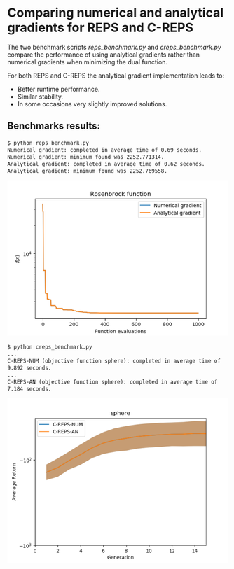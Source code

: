 # Comparing numerical and analytical gradients for REPS and C-REPS

The two benchmark scripts *reps_benchmark.py* and *creps_benchmark.py* compare the performance of using analytical gradients rather than numerical gradients when minimizing the dual function.

For both REPS and C-REPS the analytical gradient implementation leads to:
 * Better runtime performance.
 * Similar stability.
 * In some occasions very slightly improved solutions.


 ## Benchmarks results:

 ```
$ python reps_benchmark.py
Numerical gradient: completed in average time of 0.69 seconds.
Numerical gradient: minimum found was 2252.771314.
Analytical gradient: completed in average time of 0.62 seconds.
Analytical gradient: minimum found was 2252.769558.
 ```

![alt text](reps_benchmark_result.png)

```
$ python creps_benchmark.py
...
C-REPS-NUM (objective function sphere): completed in average time of 9.892 seconds.
...
C-REPS-AN (objective function sphere): completed in average time of 7.184 seconds.
```

![alt text](creps_benchmark_result.png)
